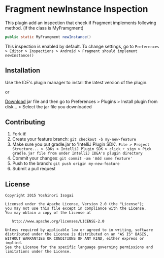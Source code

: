 # Fragment newInstance Inspection

This plugin add an inspection that check if Fragment implements following method. (if the class is MyFramgment)

```MyFramgment.java
public static MyFramgment newInstance()
```

This inspection is enabled by default. To change settings, go to `Preferences > Editor > Inspections > Android > Fragment should implement newInstance()`

## Installation

Use the IDE's plugin manager to install the latest version of the plugin.

or

[Download](https://github.com/shiraji/new-instance-inspection/blob/master/new-instance-inspection.jar?raw=true) jar file and then go to Preferences > Plugins > Install plugin from disk... > Select the jar file you downloaded

## Contributing

1. Fork it!
2. Create your feature branch: `git checkout -b my-new-feature`
3. Make sure you put gradle.jar to 'IntelliJ Plugin SDK'. `File > Project Structure... > SDKs > IntelliJ Plugin SDK > click + sign > Pick gradle.jar file from under IntelliJ IDEA's plugin directory`
4. Commit your changes: `git commit -am 'Add some feature'`
5. Push to the branch: `git push origin my-new-feature`
6. Submit a pull request

## License

```
Copyright 2015 Yoshinori Isogai

Licensed under the Apache License, Version 2.0 (the "License");
you may not use this file except in compliance with the License.
You may obtain a copy of the License at

   http://www.apache.org/licenses/LICENSE-2.0

Unless required by applicable law or agreed to in writing, software
distributed under the License is distributed on an "AS IS" BASIS,
WITHOUT WARRANTIES OR CONDITIONS OF ANY KIND, either express or implied.
See the License for the specific language governing permissions and
limitations under the License.
```